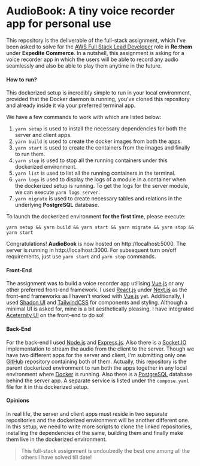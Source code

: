 # AudioBook: A tiny voice recorder app for personal use

This repository is the deliverable of the full-stack assignment, which I've been asked to solve for the [AWS Full Stack Lead Developer](https://apply.workable.com/expedite-commerce/j/3FC3A6AEB0/) role in **Re:them** under **Expedite Commerce**. In a nutshell, this assignment is asking for a voice recorder app in which the users will be able to record any audio seamlessly and also be able to play them anytime in the future.

#### How to run?

This dockerized setup is incredibly simple to run in your local environment, provided that the Docker daemon is running, you've cloned this repository and already inside it via your preferred terminal app.

We have a few commands to work with which are listed below:

1. `yarn setup` is used to install the necessary dependencies for both the server and client apps.
2. `yarn build` is used to create the docker images from both the apps.
3. `yarn start` is used to create the containers from the images and finally to run them.
4. `yarn stop` is used to stop all the running containers under this dockerized environment.
5. `yarn list` is used to list all the running containers in the terminal.
6. `yarn logs` is used to display the logs of a module in a container when the dockerized setup is running. To get the logs for the server module, we can execute `yarn logs server`.
7. `yarn migrate` is used to create necessary tables and relations in the underlying **PostgreSQL** database.

To launch the dockerized environment **for the first time**, please execute:

```
yarn setup && yarn build && yarn start && yarn migrate && yarn stop && yarn start
```

Congratulations! **AudioBook** is now hosted on http://localhost:5000. The server is running in http://localhost:3000. For subsequent turn on/off requirements, just use `yarn start` and `yarn stop` commands.

#### Front-End

The assignment was to build a voice recorder app utilising [Vue.js](https://vuejs.org/) or any other preferred front-end framework. I used [React.js](https://react.dev/) under [Next.js](https://nextjs.org/) as the front-end frameworks as I haven't worked with [Vue.js](https://vuejs.org/) yet. Additionally, I used [Shadcn UI](https://ui.shadcn.com/) and [TailwindCSS](https://tailwindcss.com/) for components and styling. Although a minimal UI is asked for, mine is a bit aesthetically pleasing. I have integrated [Aceternity UI](https://ui.aceternity.com/) on the front-end to do so!

#### Back-End

For the back-end I used [Node.js](https://nodejs.org/en) and [Express.js](https://expressjs.com/). Also there is a [Socket.IO](https://socket.io/) implementation to stream the audio from the client to the server.  Though we have two different apps for the server and client, I'm submitting only one [GitHub](https://github.com/arkachego/audiobook) repository containing both of them. Actually, this repository is the parent dockerized environment to run both the apps together in any local environment where [Docker](https://www.docker.com/) is running. Also there is a [PostgreSQL](https://www.postgresql.org/) database behind the server app. A separate service is listed under the `compose.yaml` file for it in this dockerized setup.

#### Opinions

In real life, the server and client apps must reside in two separate repositories and the dockerized environment will be another different one. In this setup, we need to write more scripts to clone the linked repositories, installing the dependencies of the same, building them and finally make them live in the dockerized environment. 

> This full-stack assignment is undoubedly the best one among all the others I have solved till date!
